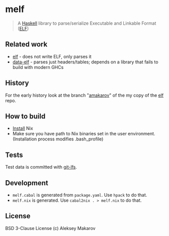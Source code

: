 # melf

> A [Haskell](https://www.haskell.org/) library to parse/serialize
> Executable and Linkable Format ([ELF](https://en.wikipedia.org/wiki/Executable_and_Linkable_Format))

## Related work

- [elf](https://github.com/wangbj/elf) - does not write ELF, only parses it
- [data-elf](https://github.com/mvv/data-elf) - parses just headers/tables; depends on a library that fails to build with modern GHCs

## History

For the early history look at the branch "[amakarov](https://github.com/aleksey-makarov/elf/tree/amakarov)" of
the my copy of the [elf](https://github.com/aleksey-makarov/elf) repo.

## How to build

- [Install](https://nixos.org/manual/nix/stable/#chap-installation) Nix
- Make sure you have path to Nix binaries set in the user environment.  (Installation process modifies .bash_profile)

## Tests

Test data is committed with [git-lfs](https://git-lfs.github.com/).

## Development

- `melf.cabal` is generated from `package.yaml`.  Use `hpack` to do that.
- `melf.nix` is generated.  Use `cabal2nix . > melf.nix` to do that.

## License

BSD 3-Clause License (c) Aleksey Makarov

